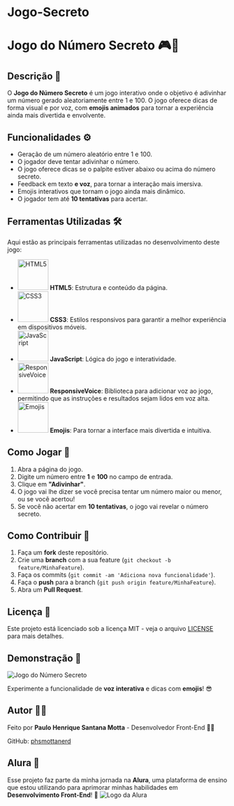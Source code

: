 ﻿# Jogo-Secreto
# Jogo do Número Secreto 🎮🔢

## Descrição 📜
O **Jogo do Número Secreto** é um jogo interativo onde o objetivo é adivinhar um número gerado aleatoriamente entre 1 e 100. O jogo oferece dicas de forma visual e por voz, com **emojis animados** para tornar a experiência ainda mais divertida e envolvente.

## Funcionalidades ⚙️
- Geração de um número aleatório entre 1 e 100.
- O jogador deve tentar adivinhar o número.
- O jogo oferece dicas se o palpite estiver abaixo ou acima do número secreto.
- Feedback em texto **e voz**, para tornar a interação mais imersiva.
- Emojis interativos que tornam o jogo ainda mais dinâmico.
- O jogador tem até **10 tentativas** para acertar.

## Ferramentas Utilizadas 🛠️

Aqui estão as principais ferramentas utilizadas no desenvolvimento deste jogo:

- <img src="https://upload.wikimedia.org/wikipedia/commons/thumb/6/65/HTML5_logo_black.svg/1200px-HTML5_logo_black.svg.png" alt="HTML5" width="70"> **HTML5**: Estrutura e conteúdo da página.
- <img src="https://upload.wikimedia.org/wikipedia/commons/thumb/6/62/CSS3_logo.svg/1280px-CSS3_logo.svg.png" alt="CSS3" width="70"> **CSS3**: Estilos responsivos para garantir a melhor experiência em dispositivos móveis.
- <img src="https://upload.wikimedia.org/wikipedia/commons/9/99/JavaScript-logo.png" alt="JavaScript" width="70"> **JavaScript**: Lógica do jogo e interatividade.
- <img src="https://upload.wikimedia.org/wikipedia/commons/7/75/ResponsiveVoice_logo.svg" alt="ResponsiveVoice" width="70"> **ResponsiveVoice**: Biblioteca para adicionar voz ao jogo, permitindo que as instruções e resultados sejam lidos em voz alta.
- <img src="https://upload.wikimedia.org/wikipedia/commons/thumb/0/08/Emoji_u1f44c.svg/1000px-Emoji_u1f44c.svg.png" alt="Emojis" width="70"> **Emojis**: Para tornar a interface mais divertida e intuitiva.

## Como Jogar 🎯
1. Abra a página do jogo.
2. Digite um número entre **1** e **100** no campo de entrada.
3. Clique em **"Adivinhar"**.
4. O jogo vai lhe dizer se você precisa tentar um número maior ou menor, ou se você acertou!
5. Se você não acertar em **10 tentativas**, o jogo vai revelar o número secreto.

## Como Contribuir 🤝
1. Faça um **fork** deste repositório.
2. Crie uma **branch** com a sua feature (`git checkout -b feature/MinhaFeature`).
3. Faça os commits (`git commit -am 'Adiciona nova funcionalidade'`).
4. Faça o **push** para a branch (`git push origin feature/MinhaFeature`).
5. Abra um **Pull Request**.

## Licença 📜
Este projeto está licenciado sob a licença MIT - veja o arquivo [LICENSE](LICENSE) para mais detalhes.

## Demonstração 🎤
![Jogo do Número Secreto](https://i.imgur.com/your-image-link.png)

Experimente a funcionalidade de **voz interativa** e dicas com **emojis**! 😎

## Autor 👨‍💻
Feito por **Paulo Henrique Santana Motta** - Desenvolvedor Front-End 👨‍💻

GitHub: [phsmottanerd](https://github.com/phsmottanerd)

## Alura 🚀
Esse projeto faz parte da minha jornada na **Alura**, uma plataforma de ensino que estou utilizando para aprimorar minhas habilidades em **Desenvolvimento Front-End**! 🚀
![Logo da Alura](https://upload.wikimedia.org/wikipedia/commons/a/a6/Logo_da_Alura.png)

